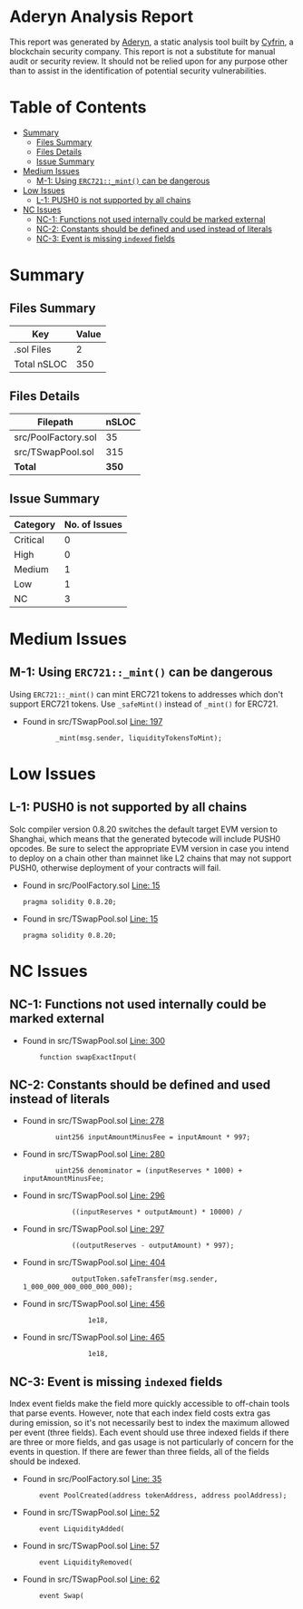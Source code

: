 # Aderyn Analysis Report

This report was generated by [Aderyn](https://github.com/Cyfrin/aderyn), a static analysis tool built by [Cyfrin](https://cyfrin.io), a blockchain security company. This report is not a substitute for manual audit or security review. It should not be relied upon for any purpose other than to assist in the identification of potential security vulnerabilities.
# Table of Contents

- [Summary](#summary)
  - [Files Summary](#files-summary)
  - [Files Details](#files-details)
  - [Issue Summary](#issue-summary)
- [Medium Issues](#medium-issues)
  - [M-1: Using `ERC721::_mint()` can be dangerous](#m-1-using-erc721mint-can-be-dangerous)
- [Low Issues](#low-issues)
  - [L-1: PUSH0 is not supported by all chains](#l-1-push0-is-not-supported-by-all-chains)
- [NC Issues](#nc-issues)
  - [NC-1: Functions not used internally could be marked external](#nc-1-functions-not-used-internally-could-be-marked-external)
  - [NC-2: Constants should be defined and used instead of literals](#nc-2-constants-should-be-defined-and-used-instead-of-literals)
  - [NC-3: Event is missing `indexed` fields](#nc-3-event-is-missing-indexed-fields)


# Summary

## Files Summary

| Key | Value |
| --- | --- |
| .sol Files | 2 |
| Total nSLOC | 350 |


## Files Details

| Filepath | nSLOC |
| --- | --- |
| src/PoolFactory.sol | 35 |
| src/TSwapPool.sol | 315 |
| **Total** | **350** |


## Issue Summary

| Category | No. of Issues |
| --- | --- |
| Critical | 0 |
| High | 0 |
| Medium | 1 |
| Low | 1 |
| NC | 3 |


# Medium Issues

## M-1: Using `ERC721::_mint()` can be dangerous

Using `ERC721::_mint()` can mint ERC721 tokens to addresses which don't support ERC721 tokens. Use `_safeMint()` instead of `_mint()` for ERC721.

- Found in src/TSwapPool.sol [Line: 197](src/TSwapPool.sol#L197)

	```solidity
	        _mint(msg.sender, liquidityTokensToMint);
	```



# Low Issues

## L-1: PUSH0 is not supported by all chains

Solc compiler version 0.8.20 switches the default target EVM version to Shanghai, which means that the generated bytecode will include PUSH0 opcodes. Be sure to select the appropriate EVM version in case you intend to deploy on a chain other than mainnet like L2 chains that may not support PUSH0, otherwise deployment of your contracts will fail.

- Found in src/PoolFactory.sol [Line: 15](src/PoolFactory.sol#L15)

	```solidity
	pragma solidity 0.8.20;
	```

- Found in src/TSwapPool.sol [Line: 15](src/TSwapPool.sol#L15)

	```solidity
	pragma solidity 0.8.20;
	```



# NC Issues

## NC-1: Functions not used internally could be marked external



- Found in src/TSwapPool.sol [Line: 300](src/TSwapPool.sol#L300)

	```solidity
	    function swapExactInput(
	```



## NC-2: Constants should be defined and used instead of literals



- Found in src/TSwapPool.sol [Line: 278](src/TSwapPool.sol#L278)

	```solidity
	        uint256 inputAmountMinusFee = inputAmount * 997;
	```

- Found in src/TSwapPool.sol [Line: 280](src/TSwapPool.sol#L280)

	```solidity
	        uint256 denominator = (inputReserves * 1000) + inputAmountMinusFee;
	```

- Found in src/TSwapPool.sol [Line: 296](src/TSwapPool.sol#L296)

	```solidity
	            ((inputReserves * outputAmount) * 10000) /
	```

- Found in src/TSwapPool.sol [Line: 297](src/TSwapPool.sol#L297)

	```solidity
	            ((outputReserves - outputAmount) * 997);
	```

- Found in src/TSwapPool.sol [Line: 404](src/TSwapPool.sol#L404)

	```solidity
	            outputToken.safeTransfer(msg.sender, 1_000_000_000_000_000_000);
	```

- Found in src/TSwapPool.sol [Line: 456](src/TSwapPool.sol#L456)

	```solidity
	                1e18,
	```

- Found in src/TSwapPool.sol [Line: 465](src/TSwapPool.sol#L465)

	```solidity
	                1e18,
	```



## NC-3: Event is missing `indexed` fields

Index event fields make the field more quickly accessible to off-chain tools that parse events. However, note that each index field costs extra gas during emission, so it's not necessarily best to index the maximum allowed per event (three fields). Each event should use three indexed fields if there are three or more fields, and gas usage is not particularly of concern for the events in question. If there are fewer than three fields, all of the fields should be indexed.

- Found in src/PoolFactory.sol [Line: 35](src/PoolFactory.sol#L35)

	```solidity
	    event PoolCreated(address tokenAddress, address poolAddress);
	```

- Found in src/TSwapPool.sol [Line: 52](src/TSwapPool.sol#L52)

	```solidity
	    event LiquidityAdded(
	```

- Found in src/TSwapPool.sol [Line: 57](src/TSwapPool.sol#L57)

	```solidity
	    event LiquidityRemoved(
	```

- Found in src/TSwapPool.sol [Line: 62](src/TSwapPool.sol#L62)

	```solidity
	    event Swap(
	```



